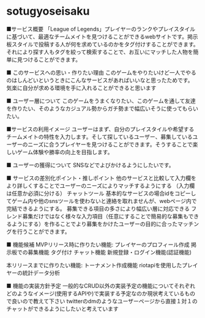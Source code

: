 # sotugyoseisaku


■サービス概要
「League of Legends」プレイヤーのランクやプレイスタイルに基づいて、最適なチームメイトを見つけることができるwebサイトです。掲示板スタイルで投稿する人が何を求めているのかをタグ付けすることができます。それにより探す人もタグを絞って検索することで、お互いにマッチした人物を簡単に見つけることができます。

■ このサービスへの思い・作りたい理由
このゲームをやりたいけど一人でやるのはしんどいというときにこんなサービスがあればいいなと思ったためです。
気楽に自分が求める環境を手に入れることができると思います

■ ユーザー層について
このゲームをうまくなりたい、このゲームを通して友達を作りたい、そのようなカジュアル勢からガチ勢まで幅広いそうに使ってもらいたい。

■サービスの利用イメージ
ユーザーはまず、自分のプレイスタイルや希望するチームメイトの特性を入力します。そして探しているユーザー、募集しているユーザーのニーズに合うプレイヤーを見つけることができます。そうすることで楽しいゲーム体験や勝率の向上を目指します。

■ ユーザーの獲得について
SNSなどでよびかけるようにしたいです。

■ サービスの差別化ポイント・推しポイント
他のサービスと比較して入力欄をより詳しくすることでユーザーのニーズによりマッチするようにする
（入力欄は任意か必須に分ける）
チャットツール
基本的なサービスの場合idをコピーしてゲーム内や他のsnsツールを使わないと連絡を取れませんが、webページ内で完結できるようにする。
募集できる項目の多さにより幅広い層に対応できる
フレンド募集だけではなく様々な入力項目（任意にすることで簡易的な募集もできるようにする）を作ることでより募集をかけたユーザーの目的に合ったマッチングを行うことができます。


■ 機能候補
MVPリリース時に作りたい機能:
プレイヤーのプロフィール作成
掲示板での募集機能
タグ付け
チャット機能
新規登録・ログイン機能(認証機能)

本リリースまでに作りたい機能:
トーナメント作成機能
riotapiを使用したプレイヤーの統計データ分析

■ 機能の実装方針予定
一般的なCRUD以外の実装予定の機能についてそれぞれどのようなイメージ(使用するAPIや)で実装する予定なのか現状考えているもので良いので教えて下さい
twitterのdmのようなユーザーページから直接１対１のチャットができるようにしたいと考えています
